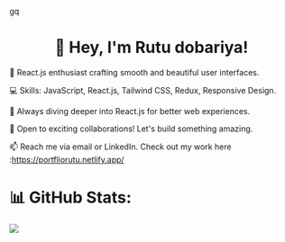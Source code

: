 gq
<h1 align="center">👋 Hey, I'm Rutu dobariya!</h1>

🌟 React.js enthusiast crafting smooth and beautiful user interfaces.

💻 Skills: JavaScript, React.js, Tailwind CSS, Redux, Responsive Design.

🚀 Always diving deeper into React.js for better web experiences.

🤝 Open to exciting collaborations! Let's build something amazing.

📫 Reach me via email or LinkedIn. Check out my work here :https://portfliorutu.netlify.app/

# 📊 GitHub Stats:

![](https://github-readme-stats.vercel.app/api/top-langs/?username=rutudobariya&theme=dark&hide_border=false&include_all_commits=false&count_private=false&layout=compact)



